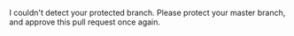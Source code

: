 I couldn't detect your protected branch. Please protect your master branch, and approve this pull request once again.